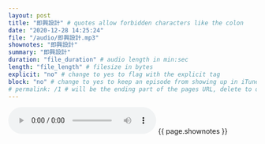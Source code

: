 ```yaml
---
layout: post
title: "即興設計" # quotes allow forbidden characters like the colon
date: "2020-12-28 14:25:24"
file: "/audio/即興設計.mp3"
shownotes: "即興設計"
summary: "即興設計"
duration: "file_duration" # audio length in min:sec
length: "file_length" # filesize in bytes
explicit: "no" # change to yes to flag with the explicit tag
block: "no" # change to yes to keep an episode from showing up in iTunes
# permalink: /1 # will be the ending part of the pages URL, delete to default to the title
---
```


<audio controls>
<source src="{{site.url}}{{site.baseurl}}{{ page.file }}" type="audio/x-mp3">
Your browser does not support the audio element.
</audio>
{{ page.shownotes }}
